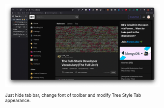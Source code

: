 ![screenshot](https://github.com/hihu98/firefox-css/blob/main/screenshot.png?raw=true)

Just hide tab bar, change font of toolbar and modify Tree Style Tab appearance.